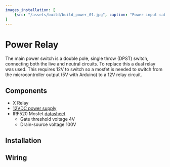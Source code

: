 ```yaml
---
images_installation: [
    {src: "/assets/build/build_power_01.jpg", caption: "Power input cable to DC supply attached with spade connectors"},
]
---
```


# Power Relay
The main power switch is a double pole, single throw (DPST) switch, connecting both the live and neutral circuits. To replace this a dual relay was used. This requires 12V to switch so a mosfet is needed to switch from the microcontroller output (5V with Arduino) to a 12V relay circuit.


## Components
* X Relay
* [12VDC power supply](./power-supply.md)
* IRF520 Mosfet [datasheet](https://www.vishay.com/docs/91017/91017.pdf)
    * Gate threshold voltage 4V
    * Drain-source voltage 100V

## Installation

## Wiring

<DocsImageLayout :images="$frontmatter.images_installation"></DocsImageLayout>